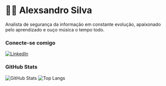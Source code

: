 # 👋🏻 Alexsandro Silva

Analista de segurança da informação em constante evolução, apaixonado pelo aprendizado e ouço música o tempo todo.

### Conecte-se comigo

[![LinkedIn](https://img.shields.io/badge/-LinkedIn-000?style=for-the-badge&logo=linkedin&logoColor=30A3DC)](https://www.linkedin.com/in/alexsandro-cyber/)

### GitHub Stats

![GitHub Stats](https://github-readme-stats.vercel.app/api?username=alexsandropsilva&theme=transparent&bg_color=000&border_color=30A3DC&show_icons=true&icon_color=30A3DC&title_color=E94D5F&text_color=FFF)
![Top Langs](https://github-readme-stats-git-masterrstaa-rickstaa.vercel.app/api/top-langs/?username=alexsandropsilva&layout=compact&bg_color=000&border_color=30A3DC&title_color=E94D5F&text_color=FFF)
